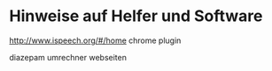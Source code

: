 # Hinweise auf Helfer und Software

http://www.ispeech.org/#/home chrome plugin

diazepam umrechner webseiten

